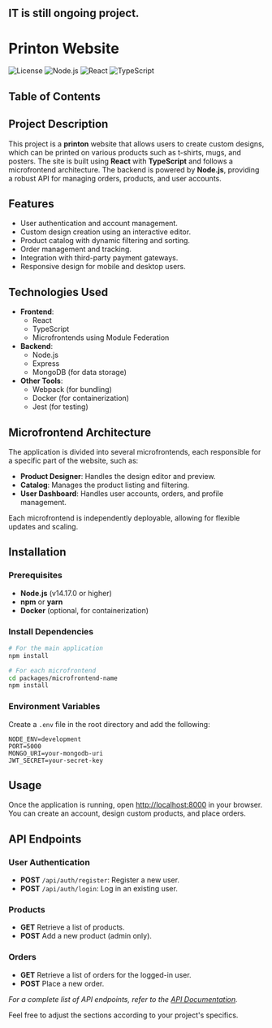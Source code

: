 IT is still ongoing project.
---

# Printon Website

![License](https://img.shields.io/badge/license-MIT-blue.svg)
![Node.js](https://img.shields.io/badge/Node.js-v14.17.0-green.svg)
![React](https://img.shields.io/badge/React-v18.2.0-blue.svg)
![TypeScript](https://img.shields.io/badge/TypeScript-v4.6.4-blue.svg)

## Table of Contents

## Project Description

This project is a **printon** website that allows users to create custom designs, which can be printed on various products such as t-shirts, mugs, and posters. The site is built using **React** with **TypeScript** and follows a microfrontend architecture. The backend is powered by **Node.js**, providing a robust API for managing orders, products, and user accounts.

## Features

- User authentication and account management.
- Custom design creation using an interactive editor.
- Product catalog with dynamic filtering and sorting.
- Order management and tracking.
- Integration with third-party payment gateways.
- Responsive design for mobile and desktop users.

## Technologies Used

- **Frontend**: 
  - React
  - TypeScript
  - Microfrontends using Module Federation
- **Backend**:
  - Node.js
  - Express
  - MongoDB (for data storage)
- **Other Tools**:
  - Webpack (for bundling)
  - Docker (for containerization)
  - Jest (for testing)

## Microfrontend Architecture

The application is divided into several microfrontends, each responsible for a specific part of the website, such as:

- **Product Designer**: Handles the design editor and preview.
- **Catalog**: Manages the product listing and filtering.
- **User Dashboard**: Handles user accounts, orders, and profile management.

Each microfrontend is independently deployable, allowing for flexible updates and scaling.

## Installation

### Prerequisites

- **Node.js** (v14.17.0 or higher)
- **npm** or **yarn**
- **Docker** (optional, for containerization)

### Install Dependencies

```bash
# For the main application
npm install

# For each microfrontend
cd packages/microfrontend-name
npm install
```

### Environment Variables

Create a `.env` file in the root directory and add the following:

```env
NODE_ENV=development
PORT=5000
MONGO_URI=your-mongodb-uri
JWT_SECRET=your-secret-key
```

## Usage

Once the application is running, open [http://localhost:8000](http://localhost:8000) in your browser. You can create an account, design custom products, and place orders.

## API Endpoints

### User Authentication

- **POST** `/api/auth/register`: Register a new user.
- **POST** `/api/auth/login`: Log in an existing user.

### Products

- **GET**  Retrieve a list of products.
- **POST** Add a new product (admin only).

### Orders

- **GET**  Retrieve a list of orders for the logged-in user.
- **POST** Place a new order.

_For a complete list of API endpoints, refer to the [API Documentation](link-to-api-docs)._


Feel free to adjust the sections according to your project's specifics.
